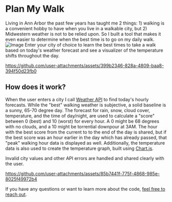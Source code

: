 # Plan My Walk
Living in Ann Arbor the past few years has taught me 2 things: 1) walking is a convenient hobby to have when you live in a walkable city, but 2) Midwestern weather is not to be relied upon. So I built a tool that makes it even easier to determine when the best time is to go on my daily walk.  
![Image](https://github.com/user-attachments/assets/1bf89506-f364-4298-bbe7-7c0363259429)
Enter your city of choice to learn the best times to take a walk based on today's weather forecast and see a visualizer of the temperature shifts throughout the day. 

https://github.com/user-attachments/assets/399b2346-828a-4809-baa8-394f50d23fb0

## How does it work?
When the user enters a city I call [Weather API](https://www.weatherapi.com/) to find today's hourly forecasts. While the "best" walking weather is subjective, a solid baseline is a sunny, 65-70 degree day. The forecast for rain, snow, cloud cover, temperature, and the time of day/night, are used to calculate a "score" between 0 (best) and 10 (worst) for every hour. A 0 might be 68 degrees with no clouds, and a 10 might be torrential downpour at 3AM. The hour with the best score from the current to to the end of the day is shared, but if the best score was an hour earlier in the day which has already passed, that "peak" walking hour data is displayed as well.
Additionally, the temperature data is also used to create the temperature graph, built using [Chart.js](https://www.chartjs.org/).  

Invalid city values and other API errors are handled and shared clearly with the user.

https://github.com/user-attachments/assets/85b7441f-775f-4868-985e-8025f49972b4

If you have any questions or want to learn more about the code, [feel free to reach out](https://matthewprock.org).
